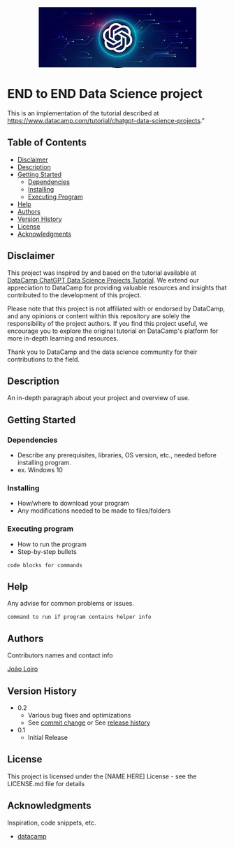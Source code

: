 <div align="center"> <img src="https://github.com/Loiroj/End-to-End-Data-Science-Project/blob/main/Chatgpt.jpg"> </div>

# END to END Data Science project
This is an implementation of the tutorial described at https://www.datacamp.com/tutorial/chatgpt-data-science-projects."



## Table of Contents

- [Disclaimer](#disclaimer)
- [Description](#description)
- [Getting Started](#getting-started)
  - [Dependencies](#dependencies)
  - [Installing](#installing)
  - [Executing Program](#executing-program)
- [Help](#help)
- [Authors](#authors)
- [Version History](#version-history)
- [License](#license)
- [Acknowledgments](#acknowledgments)

## Disclaimer

This project was inspired by and based on the tutorial available at [DataCamp ChatGPT Data Science Projects Tutorial](https://www.datacamp.com/tutorial/chatgpt-data-science-projects). We extend our appreciation to DataCamp for providing valuable resources and insights that contributed to the development of this project.

Please note that this project is not affiliated with or endorsed by DataCamp, and any opinions or content within this repository are solely the responsibility of the project authors.
If you find this project useful, we encourage you to explore the original tutorial on DataCamp's platform for more in-depth learning and resources.

Thank you to DataCamp and the data science community for their contributions to the field.
  
## Description

An in-depth paragraph about your project and overview of use.

## Getting Started

### Dependencies

* Describe any prerequisites, libraries, OS version, etc., needed before installing program.
* ex. Windows 10

### Installing

* How/where to download your program
* Any modifications needed to be made to files/folders

### Executing program

* How to run the program
* Step-by-step bullets
```
code blocks for commands
```

## Help

Any advise for common problems or issues.
```
command to run if program contains helper info
```

## Authors

Contributors names and contact info


[João Loiro](https://twitter.com)

## Version History

* 0.2
    * Various bug fixes and optimizations
    * See [commit change]() or See [release history]()
* 0.1
    * Initial Release

## License

This project is licensed under the [NAME HERE] License - see the LICENSE.md file for details

## Acknowledgments

Inspiration, code snippets, etc.
* [datacamp](https://www.datacamp.com/tutorial/chatgpt-data-science-projects)
